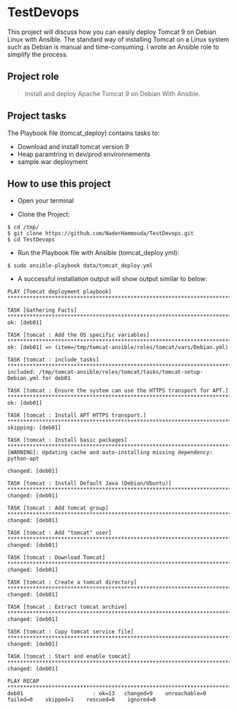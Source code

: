 ﻿# TestDevops
 
This project will discuss how you can easily deploy Tomcat 9 on Debian Linux with Ansible.
The standard way of installing Tomcat on a Linux system such as Debian is manual and time-consuming. I wrote an Ansible role to simplify the process.

## Project role

> Install and deploy Apache Tomcat 9 on Debian With Ansible.

## Project tasks

The Playbook file (tomcat_deploy) contains tasks to:

- Download and install tomcat version 9
- Heap paramtring in dev/prod environnements
- sample.war deployment

## How to use this project

- Open your terminal

- Clone the Project:

```
$ cd /tmp/
$ git clone https://github.com/NaderHammouda/TestDevops.git
$ cd TestDevops
```

- Run the Playbook file with Ansible (tomcat_deploy.yml):

```
$ sudo ansible-playbook data/tomcat_deploy.yml
```

- A successful installation output will show output similar to below:

```
PLAY [Tomcat deployment playbook] **********************************************************************************************************************

TASK [Gathering Facts] *********************************************************************************************************************************
ok: [deb01]

TASK [tomcat : Add the OS specific variables] **********************************************************************************************************
ok: [deb01] => (item=/tmp/tomcat-ansible/roles/tomcat/vars/Debian.yml)

TASK [tomcat : include_tasks] **************************************************************************************************************************
included: /tmp/tomcat-ansible/roles/tomcat/tasks/tomcat-setup-Debian.yml for deb01

TASK [tomcat : Ensure the system can use the HTTPS transport for APT.] *********************************************************************************
ok: [deb01]

TASK [tomcat : Install APT HTTPS transport.] ***********************************************************************************************************
skipping: [deb01]

TASK [tomcat : Install basic packages] *****************************************************************************************************************
[WARNING]: Updating cache and auto-installing missing dependency: python-apt

changed: [deb01]

TASK [tomcat : Install Default Java (Debian/Ubuntu)] ***************************************************************************************************
changed: [deb01]

TASK [tomcat : Add tomcat group] ***********************************************************************************************************************
changed: [deb01]

TASK [tomcat : Add "tomcat" user] **********************************************************************************************************************
changed: [deb01]

TASK [tomcat : Download Tomcat] ************************************************************************************************************************
changed: [deb01]

TASK [tomcat : Create a tomcat directory] **************************************************************************************************************
changed: [deb01]

TASK [tomcat : Extract tomcat archive] *****************************************************************************************************************
changed: [deb01]

TASK [tomcat : Copy tomcat service file] ***************************************************************************************************************
changed: [deb01]

TASK [tomcat : Start and enable tomcat] ****************************************************************************************************************
changed: [deb01]

PLAY RECAP *********************************************************************************************************************************************
deb01                      : ok=13   changed=9    unreachable=0    failed=0    skipped=1    rescued=0    ignored=0   
```
